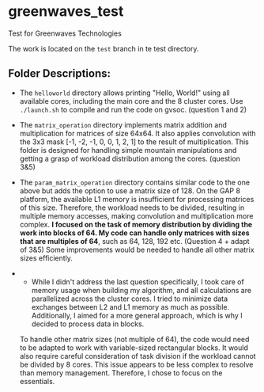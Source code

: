 # greenwaves_test
Test for Greenwaves Technologies

The work is located on the `test` branch in te test directory.


## Folder Descriptions:

- The `helloworld` directory allows printing "Hello, World!" using all available cores, including the main core and the 8 cluster cores. Use `./launch.sh` to compile and run the code on gvsoc. (question 1 and 2)

- The `matrix_operation` directory implements matrix addition and multiplication for matrices of size 64x64. It also applies convolution with the 3x3 mask [-1, -2, -1, 0, 0, 1, 2, 1] to the result of multiplication. This folder is designed for handling simple mountain manipulations and getting a grasp of workload distribution among the cores. (question 3&5)

- The `param_matrix_operation` directory contains similar code to the one above but adds the option to use a matrix size of 128. On the GAP 8 platform, the available L1 memory is insufficient for processing matrices of this size. Therefore, the workload needs to be divided, resulting in multiple memory accesses, making convolution and multiplication more complex. **I focused on the task of memory distribution by dividing the work into blocks of 64. My code can handle only matrices with sizes that are multiples of 64**, such as 64, 128, 192 etc. (Question 4 + adapt of 3&5)
Some improvements would be needed to handle all other matrix sizes efficiently.

- - While I didn't address the last question specifically, I took care of memory usage when building my algorithm, and all calculations are parallelized across the cluster cores. I tried to minimize data exchanges between L2 and L1 memory as much as possible. Additionally, I aimed for a more general approach, which is why I decided to process data in blocks.

  To handle other matrix sizes (not multiple of 64), the code would need to be adapted to work with variable-sized rectangular blocks. It would also require careful consideration of task division if the workload cannot be divided by 8 cores. This issue appears to be less complex to resolve than memory management. Therefore, I chose to focus on the essentials.
